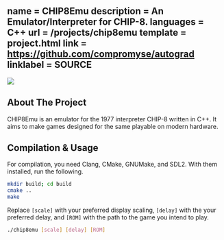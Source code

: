 name = CHIP8Emu
description = An Emulator/Interpreter for CHIP-8.
languages = C++
url = /projects/chip8emu
template = project.html
link = https://github.com/compromyse/autograd
linklabel = SOURCE
---

<img src="https://github.com/compromyse/CHIP8Emu/assets/71056504/f87e9e73-f880-4d60-a61b-cdb40791211b" class="mx-auto" />

## About The Project

CHIP8Emu is an emulator for the 1977 interpreter CHIP-8 written in C++. It aims to make games designed for the same playable on modern hardware.

## Compilation & Usage

For compilation, you need Clang, CMake, GNUMake, and SDL2. With them installed, run the following.
```sh
mkdir build; cd build
cmake ..
make
```

Replace `[scale]` with your preferred display scaling, `[delay]` with the your preferred delay, and `[ROM]` with the path to the game you intend to play.
```sh
./chip8emu [scale] [delay] [ROM]
```
